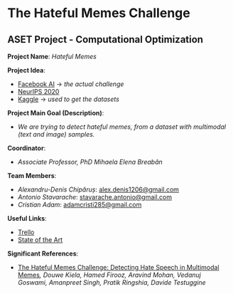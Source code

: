 # The Hateful Memes Challenge

## ASET Project - Computational Optimization

**Project Name**: *Hateful Memes*

**Project Idea**: 
- [Facebook AI](https://ai.facebook.com/tools/hatefulmemes/) -> *the actual challenge*
- [NeurIPS 2020](https://neurips.cc/Conferences/2020/CompetitionTrack) 
- [Kaggle](https://www.kaggle.com/parthplc/facebook-hateful-meme-dataset?fbclid=IwAR2ihwEykNYzJfvBzqJmMvbik3fK3CxzBAblVR4NqmpGpkkGsrdCGBVLbz4) -> *used to get the datasets*

**Project Main Goal (Description)**:
- *We are trying to detect hateful memes, from a dataset with multimodal (text and image) samples.*

**Coordinator**: 
- *Associate Professor, PhD Mihaela Elena Breabăn*

**Team Members**: 
- *Alexandru-Denis Chipăruș*:  alex.denis1206@gmail.com
- *Antonio Stavarache*:  stavarache.antonio@gmail.com
- *Cristian Adam*:  adamcristi285@gmail.com

**Useful Links**:
- [Trello](https://trello.com/b/tzK3MpZi/hateful-memes-project-aset)
- [State of the Art](https://docs.google.com/document/d/1d_sV0AzFG4gX81JC7QQDiZX_ngkBpMYhU94gb68mk3w/edit?usp=sharing)

**Significant References**:
- [The Hateful Memes Challenge: Detecting Hate Speech in Multimodal Memes](https://arxiv.org/pdf/2005.04790.pdf)*, Douwe Kiela, Hamed Firooz, Aravind Mohan, Vedanuj Goswami, Amanpreet Singh, Pratik Ringshia, Davide Testuggine*
